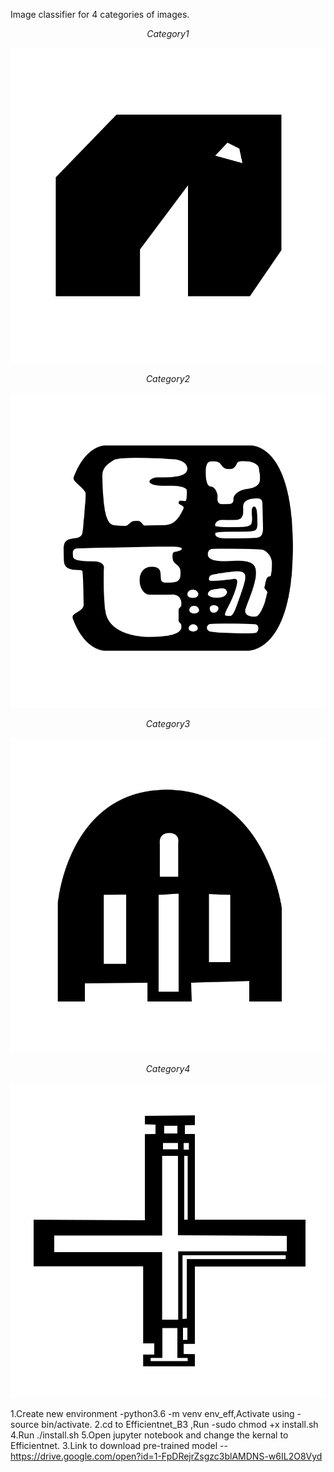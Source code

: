Image classifier for 4 categories of images.

<p align="center">
<em>Category1</em>
</p>
<p align="center">
<img src="https://github.com/Aakroat/EfficientNet_B3/blob/master/Images/1052.png">
</p>
<p align="center">
<em>Category2</em>
</p>
<p align="center">
<img src="https://github.com/Aakroat/EfficientNet_B3/blob/master/Images/6052.png">
</p>
<p align="center">
<em>Category3</em>
</p>
<p align="center">
<img src="https://github.com/Aakroat/EfficientNet_B3/blob/master/Images/4052.png">
</p>
<p align="center">
<em>Category4</em>
</p>
<p align="center">
<img src="https://github.com/Aakroat/EfficientNet_B3/blob/master/Images/C053.png">
</p>

1.Create new environment -python3.6 -m venv env_eff,Activate using -source bin/activate.
2.cd to Efficientnet_B3 ,Run -sudo chmod +x install.sh
4.Run ./install.sh
5.Open jupyter notebook and change the kernal to Efficientnet. 
3.Link to download pre-trained model --https://drive.google.com/open?id=1-FpDRejrZsgzc3blAMDNS-w6IL2O8Vyd
